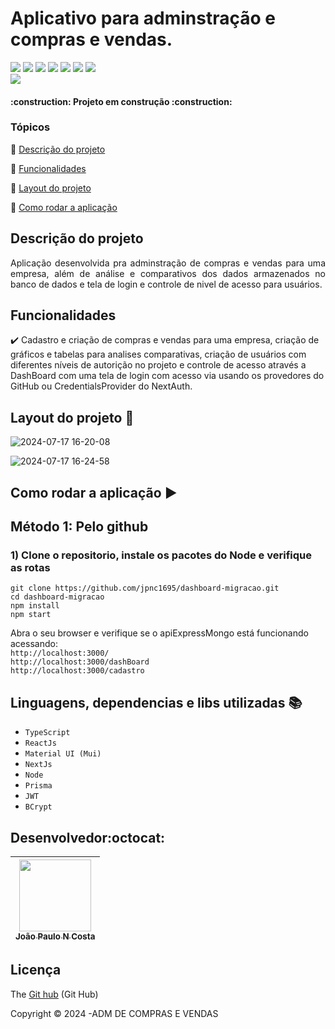 
<h1>Aplicativo para adminstração e compras e vendas.</h1> 
<p >
<img src="https://img.shields.io/badge/react-%2320232a.svg?style=for-the-badge&logo=react&logoColor=%2361DAFB"/>
<img src="https://img.shields.io/badge/typescript-%23007ACC.svg?style=for-the-badge&logo=typescript&logoColor=white"/>
<img src="https://img.shields.io/badge/Node.js-339933?style=for-the-badge&logo=nodedotjs&logoColor=white"/>
<img src="https://img.shields.io/badge/Next-black?style=for-the-badge&logo=next.js&logoColor=white"/>
<img src="https://img.shields.io/badge/Prisma-3982CE?style=for-the-badge&logo=Prisma&logoColor=white"/>
<img src="https://img.shields.io/badge/JWT-black?style=for-the-badge&logo=JSON%20web%20tokens"/>
<img src="https://img.shields.io/badge/sqlite-%2307405e.svg?style=for-the-badge&logo=sqlite&logoColor=white"/></br>


<img src="http://img.shields.io/static/v1?label=STATUS&message=EM%20DESENVOLVIMENTO&color=RED&style=for-the-badge"/>

</p>
<p align="center">
 
</p>

<h4 > 
    :construction:  Projeto em construção  :construction:
</h4>

### Tópicos 

:small_blue_diamond: [Descrição do projeto](#descrição-do-projeto)

:small_blue_diamond: [Funcionalidades](#funcionalidades)

:small_blue_diamond: [Layout do projeto](#layout-do-projeto-dash)

:small_blue_diamond: [Como rodar a aplicação](#como-rodar-a-aplicação-arrow_forward)

## Descrição do projeto 

<p align="justify">
 Aplicação desenvolvida pra adminstração de compras e vendas para uma empresa, 
 além de análise e comparativos dos dados armazenados no banco de dados 
 e tela de login e controle de nivel de acesso para usuários.
</p>

## Funcionalidades

:heavy_check_mark: Cadastro e criação de compras e vendas para uma empresa, criação de gráficos e tabelas para analises comparativas, 
criação de usuários com diferentes níveis de autorição no projeto e controle de acesso através a DashBoard com uma tela de login com
acesso via usando os provedores do GitHub ou CredentialsProvider do NextAuth.

## Layout do projeto :dash:

<!--<img src="https://github.com/jpnc1695/dashboard-migracao/blob/master/public/Login.png?raw=true" width=500vh> -->
![2024-07-17 16-20-08](https://github.com/user-attachments/assets/6e14d1f5-457e-4d0e-aad2-0c51c746fb19)

![2024-07-17 16-24-58](https://github.com/user-attachments/assets/a31ce325-fca3-4ed9-af1d-64e75a31606d)

<!--<img src="https://github.com/jpnc1695/dashboard-migracao/blob/master/public/Cadastro.png?raw=true" width=500vh> -->

<!--<img src="https://github.com/jpnc1695/dashboard-migracao/blob/master/public/DashBoard.png?raw=true" width=500vh> -->


## Como rodar a aplicação :arrow_forward:

## Método 1: Pelo github
### 1) Clone o repositorio, instale os pacotes do Node e verifique as rotas

``` 
git clone https://github.com/jpnc1695/dashboard-migracao.git
cd dashboard-migracao
npm install
npm start
``` 
Abra o seu browser e verifique se o apiExpressMongo está funcionando acessando:</br>
`http://localhost:3000/`   
`http://localhost:3000/dashBoard`   
`http://localhost:3000/cadastro`   

## Linguagens, dependencias e libs utilizadas :books:

- ``TypeScript``
- ``ReactJs``
- ``Material UI (Mui)``
- ``NextJs``
- ``Node``
- ``Prisma``
- ``JWT``
- ``BCrypt``

## Desenvolvedor:octocat:
| [<img src="https://avatars.githubusercontent.com/u/84605494?v=4" width=115><br><sub>João Paulo N Costa</sub>](https://github.com/jpnv1695) |  
| :---: |


## Licença 

The [Git hub]() (Git Hub)

Copyright :copyright: 2024 -ADM DE COMPRAS E VENDAS


